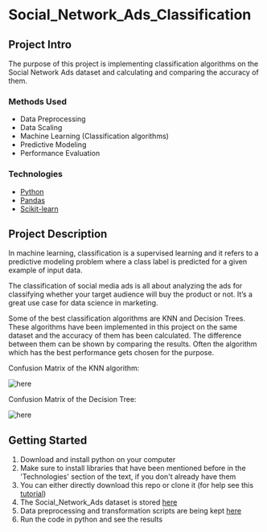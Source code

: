 # Social_Network_Ads_Classification


## Project Intro
The purpose of this project is implementing classification algorithms on the Social Network Ads dataset and calculating and comparing the accuracy of them.

### Methods Used
* Data Preprocessing
* Data Scaling
* Machine Learning (Classification algorithms)
* Predictive Modeling
* Performance Evaluation

### Technologies
* [Python](https://www.python.org/)
* [Pandas](https://pandas.pydata.org/)
* [Scikit-learn](https://scikit-learn.org/stable/)

## Project Description
In machine learning, classification is a supervised learning and it refers to a predictive modeling problem where a class label is predicted for a given example of input data.

The classification of social media ads is all about analyzing the ads for classifying whether your target audience will buy the product or not. It’s a great use case for data science in marketing.

Some of the best classification algorithms are KNN and Decision Trees. These algorithms have been implemented in this project on the same dataset and the accuracy of them has been calculated. The difference between them can be shown by comparing the results. Often the algorithm which has the best performance gets chosen for the purpose.

Confusion Matrix of the KNN algorithm:

![here](https://github.com/Unisepp/Classification/blob/main/SocialNetworkAds/Confusion%20Matrix_KNN.png)

Confusion Matrix of the Decision Tree:

![here](https://github.com/Unisepp/Classification/blob/main/SocialNetworkAds/Confusion%20Matrix_DecisionTree.png)


## Getting Started

1. Download and install python on your computer
2. Make sure to install libraries that have been mentioned before in the 'Technologies' section of the text, if you don't already have them
3. You can either directly download this repo or clone it (for help see this [tutorial](https://help.github.com/articles/cloning-a-repository/)) 
4. The Social_Network_Ads dataset is stored [here](https://github.com/Unisepp/Classification/blob/main/SocialNetworkAds/Social_Network_Ads.csv)
5. Data preprocessing and transformation scripts are being kept [here](https://github.com/Unisepp/Classification/blob/main/SocialNetworkAds/SocialNetworkAds.py)
6. Run the code in python and see the results


